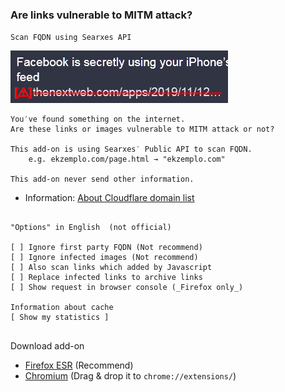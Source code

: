### Are links vulnerable to MITM attack?

`Scan FQDN using Searxes API`

![](../image/ismmpreview.jpg)


```
You′ve found something on the internet.
Are these links or images vulnerable to MITM attack or not?
 
This add-on is using Searxes′ Public API to scan FQDN.
	e.g. ekzemplo.com/page.html → "ekzemplo.com"

This add-on never send other information.
```
 
- Information: [About Cloudflare domain list](../instructions.md#about-cloudflare-base-domain-list)


```

"Options" in English  (not official)

[ ] Ignore first party FQDN (Not recommend)
[ ] Ignore infected images (Not recommend)
[ ] Also scan links which added by Javascript
[ ] Replace infected links to archive links
[ ] Show request in browser console (_Firefox only_)

Information about cache
[ Show my statistics ]
	
```


Download add-on
- [Firefox ESR](https://api.searxes.eu.org/_/addon.php?dl=dl&for=ismitmlink)   (Recommend)
- [Chromium](https://api.searxes.eu.org/_/addon.php?dl=cr&for=ismitmlink)   (Drag & drop it to `chrome://extensions/`)